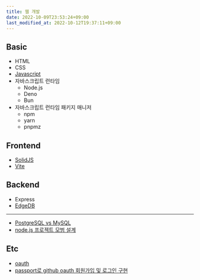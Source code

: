 ```yaml
---
title: 웹 개발
date: 2022-10-09T23:53:24+09:00
last_modified_at: 2022-10-12T19:37:11+09:00
---
```

## Basic
- HTML
- CSS
- [Javascript](Javascript.md)
- 자바스크립트 런타임
	- Node.js
	- Deno
	- Bun
- 자바스크립트 런타임 패키지 매니저
	- npm
	- yarn
	- pnpmz
## Frontend
- [SolidJS](SolidJS.md)
- [Vite](Vite.md)
## Backend
- Express
- [EdgeDB](EdgeDB.md)
---
- [PostgreSQL vs MySQL](PostgreSQL%20vs%20MySQL.md)
- [node.js 프로젝트 모범 설계](node.js%20프로젝트%20모범%20설계)
## Etc
- [oauth](oauth.md)
- [passport로 github oauth 회원가입 및 로그인 구현](passport로%20github%20oauth%20회원가입%20및%20로그인%20구현.md)